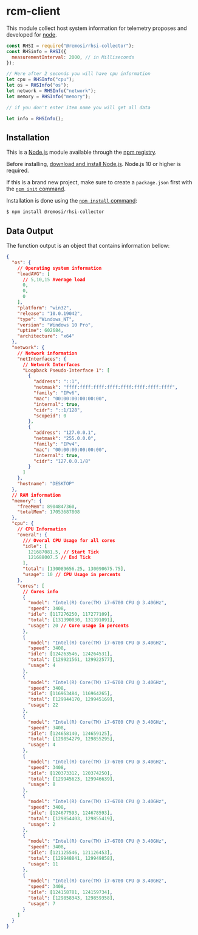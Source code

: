 # rcm-client

This module collect host system information for telemetry proposes and developed for [node](http://nodejs.org).

```js
const RHSI = require("@remosi/rhsi-collector");
const RHSinfo = RHSI({
  measurementInterval: 2000, // in Milliseconds
});

// Here after 2 seconds you will have cpu information
let cpu = RHSInfo("cpu");
let os = RHSInfo("os");
let network = RHSInfo("network");
let memory = RHSInfo("memory");

// if you don't enter item name you will get all data

let info = RHSInfo();
```

## Installation

This is a [Node.js](https://nodejs.org/en/) module available through the
[npm registry](https://www.npmjs.com/).

Before installing, [download and install Node.js](https://nodejs.org/en/download/).
Node.js 10 or higher is required.

If this is a brand new project, make sure to create a `package.json` first with
the [`npm init` command](https://docs.npmjs.com/creating-a-package-json-file).

Installation is done using the
[`npm install` command](https://docs.npmjs.com/getting-started/installing-npm-packages-locally):

```bash
$ npm install @remosi/rhsi-collector
```

## Data Output

The function output is an object that contains information bellow:

```json
{
  "os": {
    // Operating system information
    "loadAVG": [
      // 5,10,15 Average load
      0,
      0,
      0
    ],
    "platform": "win32",
    "release": "10.0.19042",
    "type": "Windows_NT",
    "version": "Windows 10 Pro",
    "uptime": 602684,
    "architecture": "x64"
  },
  "network": {
    // Network information
    "netInterfaces": {
      // Network Interfaces
      "Loopback Pseudo-Interface 1": [
        {
          "address": "::1",
          "netmask": "ffff:ffff:ffff:ffff:ffff:ffff:ffff:ffff",
          "family": "IPv6",
          "mac": "00:00:00:00:00:00",
          "internal": true,
          "cidr": "::1/128",
          "scopeid": 0
        },
        {
          "address": "127.0.0.1",
          "netmask": "255.0.0.0",
          "family": "IPv4",
          "mac": "00:00:00:00:00:00",
          "internal": true,
          "cidr": "127.0.0.1/8"
        }
      ]
    },
    "hostname": "DESKTOP"
  },
  // RAM information
  "memory": {
    "freeMem": 8904847360,
    "totalMem": 17053687808
  },
  "cpu": {
    // CPU Information
    "overal": {
      /// Overal CPU Usage for all cores
      "idle": [
        121687081.5, // Start Tick
        121688007.5 // End Tick
      ],
      "total": [130089656.25, 130090675.75],
      "usage": 10 // CPU Usage in percents
    },
    "cores": [
      // Cores info
      {
        "model": "Intel(R) Core(TM) i7-6700 CPU @ 3.40GHz",
        "speed": 3408,
        "idle": [117276250, 117277109],
        "total": [131390030, 131391091],
        "usage": 20 // Core usage in percents
      },
      {
        "model": "Intel(R) Core(TM) i7-6700 CPU @ 3.40GHz",
        "speed": 3408,
        "idle": [124263546, 124264531],
        "total": [129921561, 129922577],
        "usage": 4
      },
      {
        "model": "Intel(R) Core(TM) i7-6700 CPU @ 3.40GHz",
        "speed": 3408,
        "idle": [116963484, 116964265],
        "total": [129944170, 129945169],
        "usage": 22
      },
      {
        "model": "Intel(R) Core(TM) i7-6700 CPU @ 3.40GHz",
        "speed": 3408,
        "idle": [124658140, 124659125],
        "total": [129854279, 129855295],
        "usage": 4
      },
      {
        "model": "Intel(R) Core(TM) i7-6700 CPU @ 3.40GHz",
        "speed": 3408,
        "idle": [120373312, 120374250],
        "total": [129945623, 129946639],
        "usage": 8
      },
      {
        "model": "Intel(R) Core(TM) i7-6700 CPU @ 3.40GHz",
        "speed": 3408,
        "idle": [124677593, 124678593],
        "total": [129854403, 129855419],
        "usage": 2
      },
      {
        "model": "Intel(R) Core(TM) i7-6700 CPU @ 3.40GHz",
        "speed": 3408,
        "idle": [121125546, 121126453],
        "total": [129948841, 129949858],
        "usage": 11
      },
      {
        "model": "Intel(R) Core(TM) i7-6700 CPU @ 3.40GHz",
        "speed": 3408,
        "idle": [124158781, 124159734],
        "total": [129858343, 129859358],
        "usage": 7
      }
    ]
  }
}
```
